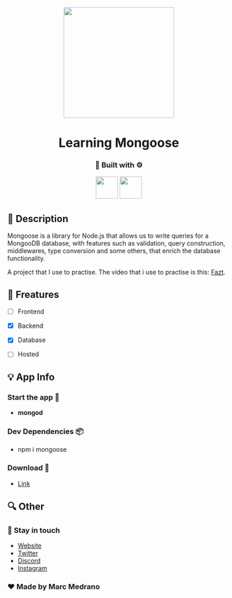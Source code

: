 <p align="center">
   <img src="https://i.ytimg.com/vi/gfP3aqV38q4/maxresdefault.jpg" height="250px"/>  
</p>
<h1 align="center">Learning Mongoose</h1>
<h3 align="center">🔨 Built with ⚙️</h3>

<p align="center">
    <img src='https://raw.githubusercontent.com/sammwyy/sammwyy/master/skills/javascript.jpg' height='50px'/>
    <img src='https://raw.githubusercontent.com/sammwyy/sammwyy/master/skills/mongo.png' height='50px'/>
</p>

## 📝 Description

Mongoose is a library for Node.js that allows us to write queries for a MongooDB database, with features such as validation, query construction, middlewares, type conversion and some others, that enrich the database functionality.

A project that I use to practise. The video that i use to practise is this: [Fazt](https://www.youtube.com/watch?v=gfP3aqV38q4&t=337s).

## 🌃 Freatures

- [ ] Frontend
- [x] Backend
- [x] Database

- [ ] Hosted

## 💡 App Info

### Start the app 🔌
- <b>mongod</b>

### Dev Dependencies 📦
- npm i mongoose

### Download 📁
- [Link]()

## 🔍 Other
### 👤 Stay in touch

- [Website](https://elmarcz.github.io/portfolio/)
- [Twitter](https://twitter.com/MarcMedrano15)
- [Discord](https://discord.com/invite/zPSYDGVXxx)
- [Instagram](https://www.instagram.com/marcmedranoz/)

### ♥ Made by Marc Medrano